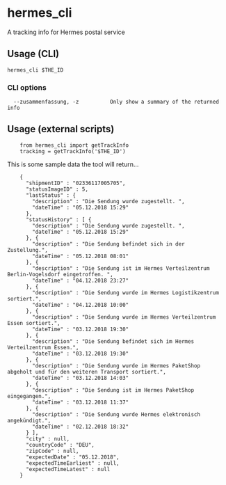 # hermes_cli
A tracking info for Hermes postal service

## Usage (CLI)

    hermes_cli $THE_ID
### CLI options
      --zusammenfassung, -z          Only show a summary of the returned info
## Usage (external scripts)
        from hermes_cli import getTrackInfo
        tracking = getTrackInfo('$THE_ID')

This is some sample data the tool will return...       

        {
          "shipmentID" : "02336117005705",
          "statusImageID" : 5,
          "lastStatus" : {
            "description" : "Die Sendung wurde zugestellt. ",
            "dateTime" : "05.12.2018 15:29"
          },
          "statusHistory" : [ {
            "description" : "Die Sendung wurde zugestellt. ",
            "dateTime" : "05.12.2018 15:29"
          }, {
            "description" : "Die Sendung befindet sich in der Zustellung.",
            "dateTime" : "05.12.2018 08:01"
          }, {
            "description" : "Die Sendung ist im Hermes Verteilzentrum Berlin-Vogelsdorf eingetroffen. ",
            "dateTime" : "04.12.2018 23:27"
          }, {
            "description" : "Die Sendung wurde im Hermes Logistikzentrum sortiert.",
            "dateTime" : "04.12.2018 10:00"
          }, {
            "description" : "Die Sendung wurde im Hermes Verteilzentrum Essen sortiert.",
            "dateTime" : "03.12.2018 19:30"
          }, {
            "description" : "Die Sendung befindet sich im Hermes Verteilzentrum Essen.",
            "dateTime" : "03.12.2018 19:30"
          }, {
            "description" : "Die Sendung wurde im Hermes PaketShop abgeholt und für den weiteren Transport sortiert.",
            "dateTime" : "03.12.2018 14:03"
          }, {
            "description" : "Die Sendung ist im Hermes PaketShop eingegangen.",
            "dateTime" : "03.12.2018 11:37"
          }, {
            "description" : "Die Sendung wurde Hermes elektronisch angekündigt.",
            "dateTime" : "02.12.2018 18:32"
          } ],
          "city" : null,
          "countryCode" : "DEU",
          "zipCode" : null,
          "expectedDate" : "05.12.2018",
          "expectedTimeEarliest" : null,
          "expectedTimeLatest" : null
        }

